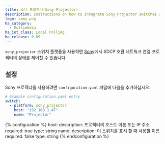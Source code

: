 ```yaml
---
title: 소니 프로젝터(Sony Projector)
description: Instructions on how to integrate Sony Projector switches into Home Assistant.
logo: sony.png
ha_category:
  - Multimedia
ha_iot_class: Local Polling
ha_release: 0.89
---
```


`sony_projector` 스위치 플랫폼을 사용하면 [Sony](https://www.sony.com/)에서 SDCP 호환 네트워크 연결 프로젝터의 상태를 제어할 수 있습니다.

## 설정

Sony 프로젝터를 사용하려면 `configuration.yaml` 파일에 다음을 추가하십시오.

```yaml
# Example configuration.yaml entry
switch:
  - platform: sony_projector
    host: "192.168.1.47"
    name: "Projector"
```

{% configuration %}
host:
  description: 프로젝터의 호스트 이름 또는 IP 주소
  required: true
  type: string
name:
  description: 이 스위치를 표시 할 때 사용할 이름
  required: false
  type: string
{% endconfiguration %}
